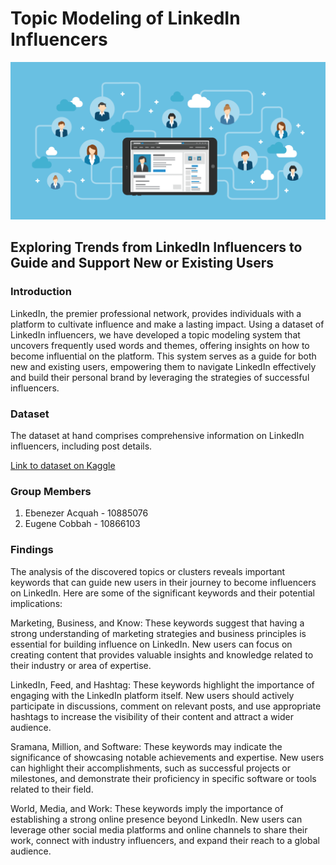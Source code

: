 # Topic Modeling of LinkedIn Influencers

![Alt text](linkedin.png)

##  Exploring Trends from LinkedIn Influencers to Guide and Support New or Existing Users

###  Introduction

LinkedIn, the premier professional network, provides individuals with a platform to cultivate influence and make a lasting impact. Using a dataset of LinkedIn influencers, we have developed a topic modeling system that uncovers frequently used words and themes, offering insights on how to become influential on the platform. This system serves as a guide for both new and existing users, empowering them to navigate LinkedIn effectively and build their personal brand by leveraging the strategies of successful influencers.

### Dataset
The dataset at hand comprises comprehensive information on LinkedIn influencers, including post details.

[Link to dataset on Kaggle](https://www.kaggle.com/datasets/shreyasajal/linkedin-influencers-data)


### Group Members
1. Ebenezer Acquah - 10885076
2. Eugene Cobbah - 10866103

### Findings

The analysis of the discovered topics or clusters reveals important keywords that can guide new users in their journey to become influencers on LinkedIn. Here are some of the significant keywords and their potential implications:

Marketing, Business, and Know: These keywords suggest that having a strong understanding of marketing strategies and business principles is essential for building influence on LinkedIn. New users can focus on creating content that provides valuable insights and knowledge related to their industry or area of expertise.

LinkedIn, Feed, and Hashtag: These keywords highlight the importance of engaging with the LinkedIn platform itself. New users should actively participate in discussions, comment on relevant posts, and use appropriate hashtags to increase the visibility of their content and attract a wider audience.

Sramana, Million, and Software: These keywords may indicate the significance of showcasing notable achievements and expertise. New users can highlight their accomplishments, such as successful projects or milestones, and demonstrate their proficiency in specific software or tools related to their field.

World, Media, and Work: These keywords imply the importance of establishing a strong online presence beyond LinkedIn. New users can leverage other social media platforms and online channels to share their work, connect with industry influencers, and expand their reach to a global audience.